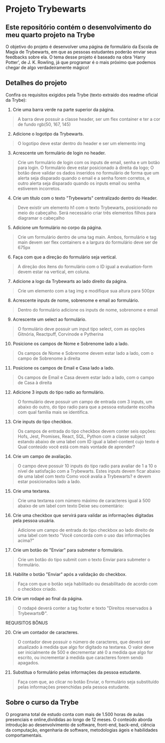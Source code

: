 # Projeto Trybewarts
## Este repositório contém o desenvolvimento do meu quarto projeto na Trybe

O objetivo do projeto é desenvolver uma página de formulário da Escola de Magia de Trybewarts, em que as pessoas estudantes poderão enviar seus feedbacks sobre ela. O tema desse projeto é baseado na obra 'Harry Potter', de J. K. Rowling, já que programar é o mais próximo que podemos chegar de algo verdadeiramente mágico! 

## Detalhes do projeto

Confira os requisitos exigidos pela Trybe (texto extraído dos readme oficial da Trybe):

1. Crie uma barra verde na parte superior da página.

> A barra deve possuir a classe header, ser um flex container e ter a cor de fundo rgb(50, 167, 145)

2. Adicione o logotipo da Trybewarts.

> O logotipo deve estar dentro do header e ser um elemento img

3. Acrescente um formulário de login no header.

> Crie um formulário de login com os inputs de email, senha e um botão para login. O formulário deve estar posicionado à direita da logo; O botão deve validar os dados inseridos no formulário de forma que um alerta seja disparado quando o email e a senha forem corretos, e outro alerta seja disparado quando os inputs email ou senha estiverem incorretos.

4. Crie um título com o texto "Trybewarts" centralizado dentro do Header.

> Deve existir um elemento h1 com o texto Trybewarts, posicionado no meio do cabeçalho. Será necessário criar três elementos filhos para diagramar o cabeçalho

5. Adicione um formulário no corpo da página.

> Crie um formulário dentro de uma tag main. Ambos, formulário e tag main devem ser flex containers e a largura do formulário deve ser de 675px

6. Faça com que a direção do formulário seja vertical.

> A direção dos itens do formulário com o ID igual a evaluation-form devem estar na vertical, em coluna.

7. Adicione a logo da Trybewarts ao lado direito da página.

> Crie um elemento com a tag img e modifique sua altura para 500px

8. Acrescente inputs de nome, sobrenome e email ao formulário.

> Dentro do formulário adicione os inputs de nome, sobrenome e email

9. Acrescente um select ao formulário.

> O formulário deve possuir um input tipo select, com as opções Gitnória, Reactpuff, Corvinode e Pytherina

10. Posicione os campos de Nome e Sobrenome lado a lado.

> Os campos de Nome e Sobrenome devem estar lado a lado, com o campo de Sobrenome à direita

11. Posicione os campos de Email e Casa lado a lado.

> Os campos de Email e Casa devem estar lado a lado, com o campo de Casa à direita

12. Adicione 3 inputs do tipo radio ao formulário.

> O formulário deve possuir um campo de entrada com 3 inputs, um abaixo do outro, do tipo radio para que a pessoa estudante escolha com qual família mais se identifica.

13. Crie inputs do tipo checkbox.

> Os campos de entrada do tipo checkbox devem conter seis opções: Hofs, Jest, Promises, React, SQL, Python com a classe subject estando abaixo de uma label com ID igual a label-content cujo texto é Qual conteúdo você está com mais vontade de aprender?

14. Crie um campo de avaliação.

> O campo deve possuir 10 inputs do tipo radio para avaliar de 1 a 10 o nível de satisfação com a Trybewarts. Estes inputs devem ficar abaixo de uma label com texto Como você avalia a Trybewarts? e devem estar posicionados lado a lado.

15. Crie uma textarea.

> Crie uma textarea com número máximo de caracteres igual à 500 abaixo de um label com texto Deixe seu comentário:

16. Crie uma checkbox que servirá para validar as informações digitadas pela pessoa usuária.

> Adicione um campo de entrada do tipo checkbox ao lado direito de uma label com texto "Você concorda com o uso das informações acima?"

17. Crie um botão de "Enviar" para submeter o formulário.

> Crie um botão do tipo submit com o texto Enviar para submeter o formulário.

18. Habilite o botão "Enviar" após a validação do checkbox.

> Faça com que o botão seja habilitado ou desabilitado de acordo com o checkbox criado.

19. Crie um rodapé ao final da página.

> O rodapé deverá conter a tag footer e texto "Direitos reservados à Trybewarts©".

REQUISITOS BÔNUS

20. Crie um contador de caracteres.

> O contador deve possuir o número de caracteres, que deverá ser atualizado à medida que algo for digitado na textarea. O valor deve ser inicialmente de 500 e decrementar até 0 a medida que algo for escrito, ou incrementar à medida que caracteres forem sendo apagados.

21. Substitua o formulário pelas informações da pessoa estudante.

> Faça com que, ao clicar no botão Enviar, o formulário seja substituído pelas informações preenchidas pela pessoa estudante.


## Sobre o curso da Trybe
O programa total de estudo conta com mais de 1.500 horas de aulas presenciais e online,divididas ao longo de 12 meses. O conteúdo aborda introdução ao desenvolvimento de software, front-end, back-end, ciência da computação, engenharia de software, metodologias ágeis e habilidades comportamentais.

